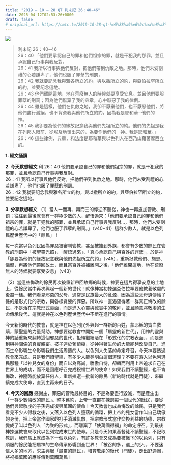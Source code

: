 ```yaml
---
title: "2019 – 10 – 28 QT 利未記 26：40~46"
date: 2025-04-12T02:53:26+0800
draft: false
# original_url: https://cmtc.tw/2019-10-28-qt-%e5%88%a9%e6%9c%aa%e8%a8%98-26%ef%bc%9a4046
---
```


![](/images/qt.jpg)
> 利未記 26：40\~46  
> 26：40 「他們要承認自己的罪和他們祖宗的罪，就是干犯我的那罪，並且承認自己行事與我反對，  
> 26：41 我所以行事與他們反對，把他們帶到仇敵之地。那時，他們未受割禮的心若謙卑了，他們也服了罪孽的刑罰，  
> 26：42 我就要記念我與雅各所立的約，與以撒所立的約，與亞伯拉罕所立的約，並要記念這地。  
> 26：43 他們離開這地，地在荒廢無人的時候就要享受安息。並且他們要服罪孽的刑罰；因為他們厭棄了我的典章，心中厭惡了我的律例。  
> 26：44 雖是這樣，他們在仇敵之地，我卻不厭棄他們，也不厭惡他們，將他們盡行滅絕，也不背棄我與他們所立的約，因為我是耶和華─他們的　神。  
> 26：45 我卻要為他們的緣故記念我與他們先祖所立的約。他們的先祖是我在列邦人眼前、從埃及地領出來的，為要作他們的　神。我是耶和華。」  
> 26：46 這些律例、典章，和法度是耶和華與以色列人在西乃山藉著摩西立的。

**1. 經文誦讀**

**2.  今天默想經文**
利 26：40 他們要承認自己的罪和他們祖宗的罪，就是干犯我的那罪，並且承認自己行事與我反對。  
26：41 我所以行事與他們反對，把他們帶到仇敵之地。那時，他們未受割禮的心若謙卑了，他們也服了罪孽的刑罰。  
26：42 我就要記念我與雅各所立的約，與以撒所立的約，與亞伯拉罕所立的約，並要記念這地。

**3. 分享默想經文**
（1）當人一而再、再而三的悖逆不聽從，神也一再施加管教、刑罰；往往到最後就會有一群極少數的人，醒悟過來：「他們要承認自己的罪和他們祖宗的罪，就是干犯我的那罪，並且承認自己行事與我反對…，那時，他們未受割禮的心若謙卑了，他們也服了罪孽的刑罰。」（v40\~41）這群少數人，就是以色列民歷世歷代中的「餘民」！

每一次當以色列民因為罪惡被審判管教，甚至被擄到外族，都會有少數的餘民在管教的刑罰中「被聖靈光照」、「醒悟過來」、「真心承認自己與百姓的罪孽」，於是神「卻要為他們的緣故記念我與他們先祖所立的約」（v45），重新拯救他們、施恩、憐憫，再將他們帶回故土，而且當百姓被擄離開之後，「他們離開這地，地在荒廢無人的時候就要享受安息」（v43）

（2）當這些悔改的餘民再次被重新帶回故鄉的時候，神要在這片得享安息的土地上，從餘民當中再次興起一個新的世代！就像神當初揀選亞伯拉罕要他教養敬虔的後裔一樣。我們看見邪惡的父母，通常是民族最大的亂源，因為這些父母遺傳給子孫的是形式化的宗教，與各樣貪婪的罪惡。所以神一直渴望得著一群真正悔改的餘民，不是活在宗教形式裏面，而是進入心靈與誠實中的敬拜，並且願意將敬虔的生命傳承後代，這就是神在以色列歷世歷代中不斷在進行的事情。

今天新約時代的教會，就是神在以色列民外興起一群新的百姓，蒙耶穌的寶血救贖，蒙聖靈的力量幫助。神想要從教會中開始一個「屬靈的新世代」，用神的靈與神的話重新來翻轉這個邪惡的世代，拒絕繼續活在「形式化的宗教表面」，而是進到與神關係的真實親密。枝子連於葡萄樹，從神得著生命的大能能夠改變自己，進而生命影響生命影響我們生活周遭的人。以色列人失落的命定呼召，今天神要透過教會來完成。只是我們讀聖經，有多少人能夠明白這個道理？不要在落入以色列選民那種「以神兒女的身份」而自以為高尚，驕傲自恃，卻轉而利用上帝追求自己在世界上的成功，而不是回應呼召完成祝福世界的使命！如果我們不讀聖經，也不肯悔改，神隨時能放棄任何人，重新揀選一批新的餘民（新約時代就是門徒），來繼續完成大使命，直到主再來的日子。

**4. 今天的回應**
感謝主，罪惡的管教最終目的，不是為要盡行毀滅，而是產生出「一群少數悔改的餘民」。整本舊約，上帝一直都在揀選每一個世代的餘民，要從他們興起敬虔的子孫完成復興萬國的使命！今天教會也成為悔改的餘民，只是我們看見不少人得救之後，又落入以色列人墮落的循環，把上帝的兒女當作叫自己驕傲的身份，把上帝當作國家的打手消滅仇敵，把宗教形式當作交換利益的功德，宗教變成了叫以色列人「內聚的形式」，而離棄了「使萬國得福」的命定呼召，到最後神揀選教會來取代以色列完成末世的使命。只是今天如果基督徒不讀聖經，不記取教訓，我們馬上就成為下一個以色列，有許多教會又成為要被撇下的以色列，只有順服的餘民能把屬神的生命傳承影響到全世界！「被召的多，選上的少」，不要迷信人多的地方，求主興起「屬靈的餘民」，培育敬虔的後代（門徒），走出舒適圈，將祝福萬國的應許傳到萬國萬民！
